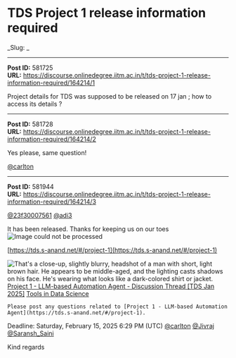 # TDS Project 1 release information required
_Slug: _

---
**Post ID:** 581725  
**URL:** https://discourse.onlinedegree.iitm.ac.in/t/tds-project-1-release-information-required/164214/1  

Project details for TDS was supposed to be released on 17 jan ; how to access its details ?

---
**Post ID:** 581728  
**URL:** https://discourse.onlinedegree.iitm.ac.in/t/tds-project-1-release-information-required/164214/2  

Yes please, same question!


[@carlton](/u/carlton)

---
**Post ID:** 581944  
**URL:** https://discourse.onlinedegree.iitm.ac.in/t/tds-project-1-release-information-required/164214/3  

[@23f30007561](/u/23f30007561) [@adi3](/u/adi3)


It has been released. Thanks for keeping us on our toes ![Image could not be processed](https://emoji.discourse-cdn.com/google/wink.png?v=12)


[https://tds.s-anand.net/#/project-1](https://tds.s-anand.net/#/project-1)





![That's a close-up, slightly blurry, headshot of a man with short, light brown hair.  He appears to be middle-aged, and the lighting casts shadows on his face. He's wearing what looks like a dark-colored shirt or jacket.
](https://dub1.discourse-cdn.com/flex013/user_avatar/discourse.onlinedegree.iitm.ac.in/s.anand/48/15264_2.png)
[Project 1 - LLM-based Automation Agent - Discussion Thread [TDS Jan 2025]](https://discourse.onlinedegree.iitm.ac.in/t/project-1-llm-based-automation-agent-discussion-thread-tds-jan-2025/164277) [Tools in Data Science](/c/courses/tds-kb/34)


    Please post any questions related to [Project 1 - LLM-based Automation Agent](https://tds.s-anand.net/#/project-1). 
Deadline: Saturday, February 15, 2025 6:29 PM (UTC) 
[@carlton](/u/carlton) [@Jivraj](/u/jivraj) [@Saransh_Saini](/u/saransh_saini)


Kind regards

